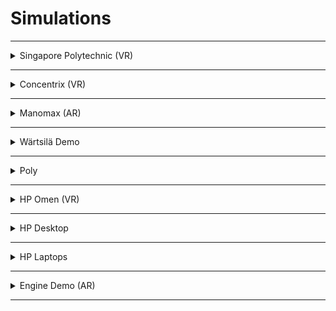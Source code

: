 # Simulations

---
<details>
 <summary>
Singapore Polytechnic (VR)
 </summary>

## Description

- A backend server that stores and updates the scores, assessment results, and progress of the trainees and supervisors made with Swagger API.
- Interactive activities that simulate various scenarios and tasks on different ships, such as navigation, communication, maintenance, emergencies, etc.
- Multiplayer mode that allows trainee and supervisor to collaborate and interact with each other in real-time using Photon.
- Inverse kinematics that enables realistic and natural body movements of the trainee and Supervisor Full body avatars in the VR environment.
- Hurricane VR extension that adds physics-based interactions and effects, such as grabbing, pushing, pulling, etc.
- Voice chat that allows trainee and supervisor to communicate with each other using their own voices using Pun Voice. 
- Login Authentication for the verification of the trainees and supervisor that are made with backend server.

## GIFs

![com Phibonacci SingaporePolytechnic-20230913-112436_Trim](https://github.com/RitikW/Simulation/assets/47923739/e123f6ff-382c-465b-b9aa-7d225b66da27)
![comPhibonacciSingaporePolytechni (3)](https://github.com/RitikW/Simulation/assets/47923739/f583dd15-9154-481e-8f8a-66a75602cf87)
![comPhibonacciSingaporePolytechni (2)](https://github.com/RitikW/Simulation/assets/47923739/3c540d29-5304-43de-93e4-fb59c19070df)
![EarlyStage-Trim-1](https://github.com/RitikW/Simulation/assets/47923739/66c6624c-6685-4472-9110-ddf9907494a9)
![EarlyStage-Trim-2](https://github.com/RitikW/Simulation/assets/47923739/4cf5874b-ec9f-450f-bb63-cb7ea35e77f8)


 </details>

---

<details>
 <summary>
 Concentrix (VR)
 </summary>
  
## Description
- This is a virtual reality sitautional experience. The users can interact with the people working with them using VR controllers.
- The project also offers different situations and scenarios that test and improve the skills and knowledge of the user. The project also uses lifelike animations to ensure that the avatars move naturally and realistically in the VR environment.
- The project provides guidance and support, as well as tracks and evaluates their performance for diffenet scenarios via backend server.

## GIFs
![Concentrix-Trim1](https://github.com/RitikW/Simulation/assets/47923739/a9dfe1b5-5469-4bb3-8711-59db8155c87e)
![Concentrix-Trim](https://github.com/RitikW/Simulation/assets/47923739/ac90b784-3bf7-4346-8380-c6b60a7dc4ff)
![Concentrix-new-material-Trim](https://github.com/RitikW/Simulation/assets/47923739/32be7e03-b5d4-408b-8f9f-e4532b063f47)

 </details>

---

<details>
 <summary>
Manomax (AR)
 </summary>

## Description

- A backend server that stores and updates the scores, assessment results, and feedback of the trainees via Swagger API.
- Interactive activities that simulate various scenarios and tasks on a ship.
- Ship animations that add realism and immersion to the AR environmentc via AR Core.
- Walkthrough mode that guides the trainees through the different areas and features of the ship.
- Login Authentication for the verification of the trainees and supervisor that are made with backend server.
 
## GIFs

![AR-App-Walkthrough-1-002-Trim-Tr (2)](https://github.com/RitikW/Simulation/assets/47923739/3cfee005-8d83-4963-bb32-8a4c9edf2ca6))
![AR-App-Walkthrough-1-002-Trim-Tr](https://github.com/RitikW/Simulation/assets/47923739/bf591979-327a-473f-988f-50971c6185e0)
![AR-App-Walkthrough-1-002-Trim2-T](https://github.com/RitikW/Simulation/assets/47923739/0fd7386e-ecc7-4970-9a6e-ccc4c7bc005f)
![AR-App-Walkthrough-1-002-Trim2-T (1)](https://github.com/RitikW/Simulation/assets/47923739/079a830d-f7f3-4f5a-9c22-b31c2ae5450f)
![AR-App-Walkthrough-1-002-Trim3](https://github.com/RitikW/Simulation/assets/47923739/01ae4eae-4dd4-4077-aed6-70853da64ebd)

 </details>
 
---

<details>
 <summary>
Wärtsilä Demo
 </summary>

## Description
- The project uses high-quality 3D models and animations of the ship where the user can free roam on the ship and explore the different areas and features of the ship, such as the engine room, the bridge, the cabins, the deck, etc.
- The project also has a authentication system that verifies the identity and access level of the user. The simulation project demo for Wärtsilä is a convenient and effective way to introduce user to the different aspects of the maritime experience.

## GIFs

![Ship-WalkThrough-Trim](https://github.com/RitikW/Simulation/assets/47923739/cbe269c8-e383-43aa-9824-bec7a41c5b05)
![Ship-WalkThrough-Trim-1](https://github.com/RitikW/Simulation/assets/47923739/cce132ec-105f-42b9-b887-4d9e1ecdf86f)
![Ship-WalkThrough-Trim2-1](https://github.com/RitikW/Simulation/assets/47923739/a24ad3c9-5e34-4fed-9aef-a6f487839ce2)

 </details>

---

<details>
 <summary>
Poly 
 </summary>

## Description
- The simulation project for the new HP landline phone Poly is a smart and interactive solution that aims to demonstrate the capabilities, advantages and performance of the innovative device.
- The project uses high-quality 3D models and animations of the Poly phone. The trainees can interact with the phone using there keyboard and mouse. The project also offers different interactive activities that showcase the features and highlights of the phone.
- The project provides diagnostics and troubleshooting tools that help the trainees to identify and resolve any issues or errors that may occur with the Poly phone. 

## GIFs

![Poly-Trim](https://github.com/RitikW/Simulation/assets/47923739/23252172-1429-450f-8fce-a8eebb061bd8)
![Poly-Trim2](https://github.com/RitikW/Simulation/assets/47923739/fef2a9fb-a21b-471b-9706-62160596ac19)
![Poly-Trim3](https://github.com/RitikW/Simulation/assets/47923739/f50214f2-82b1-41af-b865-6e5b524ee9a0)

 </details>
 
---

<details>
 <summary>
HP Omen (VR)
 </summary>

## Description
- The VR project for fixing HP PC hardware is a practical and interactive solution that aims to provide a hands-on and engaging learning experience for aspiring and existing PC technicians.
- The project uses realistic 3D models and animations of various HP PC components, such as motherboards, processors, memory, hard drives, etc. The trainees can interact with these components using VR controllers.
- The project also offers different interactive activities that test and improve the skills and knowledge of the trainees, such as diagnosing, repairing and upgrading HP PC hardware.
- The VR project for fixing HP PC hardware is a useful and effective way to train and enhance the abilities and confidence of the PC technicians in a safe and fun manner.

 ## GIFs

![Hardware-Troubleshooting-Trim2](https://github.com/RitikW/Simulation/assets/47923739/f909b976-9404-4d97-ae7e-891730a63267)
![Troubleshooting-HP-VR-11-10-2021](https://github.com/RitikW/Simulation/assets/47923739/bb8a1645-7cfe-4d4c-97b4-9ddc45697158)
![Hardware-Troubleshooting-Trim2-1](https://github.com/RitikW/Simulation/assets/47923739/8a47e4ea-c47e-424b-b61b-2f4f2187ec73)
![Hardware-Troubleshooting-Trim-1](https://github.com/RitikW/Simulation/assets/47923739/4bd06c7c-7e85-4791-a5f2-6cc1a745431f)

 </details>
 
---

<details>
 <summary>
HP Desktop
 </summary>

## Description
- The project uses realistic 3D models and animations of the Omen Desktop, which has a sleek and futuristic design, a customizable RGB lighting, a liquid cooling system, and a high-end hardware configuration. The trainees can interact with the Desktop using there keyboard and mouse. 
- The project also provides diagnostics and troubleshooting tools that help the trainees to identify and resolve any issues or errors that may occur with the Omen Desktop.
- The project offers different interactive activities for the replacement of the parts in the desktop.The project also provides free roam the office to explore different parts of the Omen Desktop.
  
## GIFs

![Omen-30L-Training-2022-07-26-17](https://github.com/RitikW/Simulation/assets/47923739/66b1b16c-27d8-4567-82bd-2eeb69a131e0)
![Omen-30L-Training-2022-07-26-17 (1)](https://github.com/RitikW/Simulation/assets/47923739/8a8ed7d1-dac0-47c5-97dd-b571aa6aa77c)
![HP-Omem-Trim3-2](https://github.com/RitikW/Simulation/assets/47923739/00fb6cdb-d324-405a-a24e-f302a93ea50c)
![HP-Omem-Trim3](https://github.com/RitikW/Simulation/assets/47923739/2bacdf4d-cf99-46ca-9d43-c8cbb1f63892)

 </details>

---

<details>
 <summary>
 HP Laptops
 </summary>

## Description
- The project uses realistic 3D models and animations of the HP Notebooks. The trainees can interact with the notbook using there keyboard and mouse. 
- The project also provides diagnostics and troubleshooting tools that help the trainees to identify and resolve any issues or errors that may occur with the notebooks.
- The project offers different interactive activities for the replacement of the parts in the notebooks along with explode view to explore all the parts of the notebooks.

## GIs

![HP-WARG-Trim](https://github.com/RitikW/Simulation/assets/47923739/7f3e6ebd-4a69-4701-89b8-0d80120f3012)
![HP-Warse-Trim2-Trim](https://github.com/RitikW/Simulation/assets/47923739/624ab860-8965-4711-bc82-9fe0b9e2dc9e)
![HP-Warse-Trim2-Trim2](https://github.com/RitikW/Simulation/assets/47923739/a2674b85-ee31-42f4-a7c4-664a141c8d6f)
![HP-Warse-Trim2-Trim3](https://github.com/RitikW/Simulation/assets/47923739/f88046e5-4826-4189-a8b5-12d53e2bf837)

 </details>
  
---

<details>
 <summary>
 Engine Demo (AR)
 </summary>

## Description

## GIFs

 </details>

---
 
